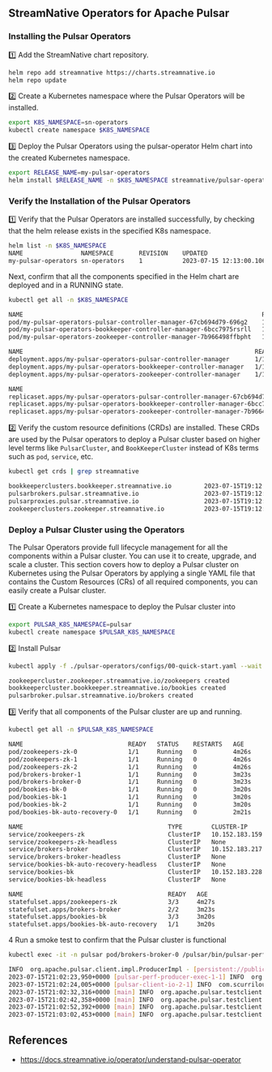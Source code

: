 StreamNative Operators for Apache Pulsar
-----------

### Installing the Pulsar Operators

1️⃣ Add the StreamNative chart repository.

```bash
helm repo add streamnative https://charts.streamnative.io
helm repo update
```

2️⃣ Create a Kubernetes namespace where the Pulsar Operators will be installed.

```bash
export K8S_NAMESPACE=sn-operators
kubectl create namespace $K8S_NAMESPACE
```

3️⃣ Deploy the Pulsar Operators using the pulsar-operator Helm chart into the created Kubernetes namespace.


```bash
export RELEASE_NAME=my-pulsar-operators
helm install $RELEASE_NAME -n $K8S_NAMESPACE streamnative/pulsar-operator
```

### Verify the Installation of the Pulsar Operators

1️⃣ Verify that the Pulsar Operators are installed successfully, by checking that the helm release exists in the specified K8s namespace.

```bash
helm list -n $K8S_NAMESPACE
NAME               	NAMESPACE   	REVISION	UPDATED                               	STATUS  	CHART                 	APP VERSION
my-pulsar-operators	sn-operators	1       	2023-07-15 12:13:00.10625632 -0700 PDT	deployed	pulsar-operator-0.17.0	0.17.0     
```

Next, confirm that all the components specified in the Helm chart are deployed and in a RUNNING state.

```bash
kubectl get all -n $K8S_NAMESPACE

NAME                                                                  READY   STATUS    RESTARTS   AGE
pod/my-pulsar-operators-pulsar-controller-manager-67cb694d79-696g2    1/1     Running   0          116s
pod/my-pulsar-operators-bookkeeper-controller-manager-6bcc7975rsrll   1/1     Running   0          116s
pod/my-pulsar-operators-zookeeper-controller-manager-7b966498ffbpht   1/1     Running   0          116s

NAME                                                                READY   UP-TO-DATE   AVAILABLE   AGE
deployment.apps/my-pulsar-operators-pulsar-controller-manager       1/1     1            1           117s
deployment.apps/my-pulsar-operators-bookkeeper-controller-manager   1/1     1            1           117s
deployment.apps/my-pulsar-operators-zookeeper-controller-manager    1/1     1            1           117s

NAME                                                                           DESIRED   CURRENT   READY   AGE
replicaset.apps/my-pulsar-operators-pulsar-controller-manager-67cb694d79       1         1         1       116s
replicaset.apps/my-pulsar-operators-bookkeeper-controller-manager-6bcc7975f9   1         1         1       116s
replicaset.apps/my-pulsar-operators-zookeeper-controller-manager-7b966498f9    1         1         1       116s
```


2️⃣ Verify the custom resource definitions (CRDs) are installed. These CRDs are used by the Pulsar operators to deploy
a Pulsar cluster based on higher level terms like `PulsarCluster`, and `BookKeeperCluster` instead of K8s terms such as `pod`, `service`, etc.

```bash
kubectl get crds | grep streamnative

bookkeeperclusters.bookkeeper.streamnative.io         2023-07-15T19:12:56Z
pulsarbrokers.pulsar.streamnative.io                  2023-07-15T19:12:56Z
pulsarproxies.pulsar.streamnative.io                  2023-07-15T19:12:57Z
zookeeperclusters.zookeeper.streamnative.io           2023-07-15T19:12:57Z
```

### Deploy a Pulsar Cluster using the Operators
The Pulsar Operators provide full lifecycle management for all the components within a Pulsar cluster. You can use it 
to create, upgrade, and scale a cluster. This section covers how to deploy a Pulsar cluster on Kubernetes using the 
Pulsar Operators by applying a single YAML file that contains the Custom Resources (CRs) of all required components, you can easily create a Pulsar cluster.

1️⃣ Create a Kubernetes namespace to deploy the Pulsar cluster into

```bash
export PULSAR_K8S_NAMESPACE=pulsar
kubectl create namespace $PULSAR_K8S_NAMESPACE
```

2️⃣ Install Pulsar

```bash
kubectl apply -f ./pulsar-operators/configs/00-quick-start.yaml --wait --namespace $PULSAR_K8S_NAMESPACE

zookeepercluster.zookeeper.streamnative.io/zookeepers created
bookkeepercluster.bookkeeper.streamnative.io/bookies created
pulsarbroker.pulsar.streamnative.io/brokers created
```

3️⃣ Verify that all components of the Pulsar cluster are up and running.

```bash
kubectl get all -n $PULSAR_K8S_NAMESPACE

NAME                             READY   STATUS    RESTARTS   AGE
pod/zookeepers-zk-0              1/1     Running   0          4m26s
pod/zookeepers-zk-1              1/1     Running   0          4m26s
pod/zookeepers-zk-2              1/1     Running   0          4m26s
pod/brokers-broker-1             1/1     Running   0          3m23s
pod/brokers-broker-0             1/1     Running   0          3m23s
pod/bookies-bk-0                 1/1     Running   0          3m20s
pod/bookies-bk-1                 1/1     Running   0          3m20s
pod/bookies-bk-2                 1/1     Running   0          3m20s
pod/bookies-bk-auto-recovery-0   1/1     Running   0          2m21s

NAME                                        TYPE        CLUSTER-IP       EXTERNAL-IP   PORT(S)                                        AGE
service/zookeepers-zk                       ClusterIP   10.152.183.159   <none>        2181/TCP,8000/TCP,9990/TCP                     4m27s
service/zookeepers-zk-headless              ClusterIP   None             <none>        2181/TCP,2888/TCP,3888/TCP,8000/TCP,9990/TCP   4m27s
service/brokers-broker                      ClusterIP   10.152.183.217   <none>        6650/TCP,8080/TCP                              4m26s
service/brokers-broker-headless             ClusterIP   None             <none>        6650/TCP,8080/TCP                              4m26s
service/bookies-bk-auto-recovery-headless   ClusterIP   None             <none>        3181/TCP,8000/TCP                              3m20s
service/bookies-bk                          ClusterIP   10.152.183.228   <none>        3181/TCP,8000/TCP                              3m20s
service/bookies-bk-headless                 ClusterIP   None             <none>        3181/TCP,8000/TCP                              3m20s

NAME                                        READY   AGE
statefulset.apps/zookeepers-zk              3/3     4m27s
statefulset.apps/brokers-broker             2/2     3m23s
statefulset.apps/bookies-bk                 3/3     3m20s
statefulset.apps/bookies-bk-auto-recovery   1/1     3m20s
```

4 Run a smoke test to confirm that the Pulsar cluster is functional

```bash
kubectl exec -it -n pulsar pod/brokers-broker-0 /pulsar/bin/pulsar-perf produce persistent://public/default/test

INFO  org.apache.pulsar.client.impl.ProducerImpl - [persistent://public/default/test] [brokers-1-0] Created producer on cnx [id: 0x8aeb8192, L:/10.1.192.100:56566 - R:brokers-broker-0.brokers-broker-headless.pulsar.svc.cluster.local/10.1.192.100:6650]
2023-07-15T21:02:23,950+0000 [pulsar-perf-producer-exec-1-1] INFO  org.apache.pulsar.testclient.PerformanceProducer - Created 1 producers
2023-07-15T21:02:24,005+0000 [pulsar-client-io-2-1] INFO  com.scurrilous.circe.checksum.Crc32cIntChecksum - SSE4.2 CRC32C provider initialized
2023-07-15T21:02:32,316+0000 [main] INFO  org.apache.pulsar.testclient.PerformanceProducer - Throughput produced:     831 msg ---     83.1 msg/s ---      0.6 Mbit/s  --- failure      0.0 msg/s --- Latency: mean:   6.960 ms - med:   6.772 - 95pct:   9.490 - 99pct:  11.210 - 99.9pct:  23.170 - 99.99pct:  29.036 - Max:  29.036
2023-07-15T21:02:42,358+0000 [main] INFO  org.apache.pulsar.testclient.PerformanceProducer - Throughput produced:    1838 msg ---    100.0 msg/s ---      0.8 Mbit/s  --- failure      0.0 msg/s --- Latency: mean:   7.066 ms - med:   6.124 - 95pct:   8.454 - 99pct:  42.647 - 99.9pct:  94.420 - 99.99pct:  95.330 - Max:  95.330
2023-07-15T21:02:52,392+0000 [main] INFO  org.apache.pulsar.testclient.PerformanceProducer - Throughput produced:    2841 msg ---    100.0 msg/s ---      0.8 Mbit/s  --- failure      0.0 msg/s --- Latency: mean:   6.203 ms - med:   5.960 - 95pct:   7.693 - 99pct:   9.641 - 99.9pct:  43.079 - 99.99pct:  48.938 - Max:  48.938
2023-07-15T21:03:02,453+0000 [main] INFO  org.apache.pulsar.testclient.PerformanceProducer - Throughput produced:    3845 msg ---    100.0 msg/s ---      0.8 Mbit/s  --- failure      0.0 msg/s --- Latency: mean:   9.487 ms - med:   5.975 - 95pct:   7.911 - 99pct: 163.274 - 99.9pct: 250.903 - 99.99pct: 259.981 - Max: 259.981
```

References
------------
- https://docs.streamnative.io/operator/understand-pulsar-operator